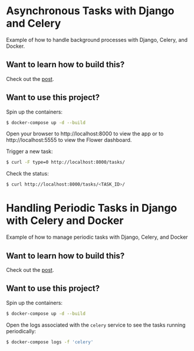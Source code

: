 # Asynchronous Tasks with Django and Celery

Example of how to handle background processes with Django, Celery, and Docker.

## Want to learn how to build this?

Check out the [post](https://testdriven.io/blog/django-and-celery/).

## Want to use this project?

Spin up the containers:

```sh
$ docker-compose up -d --build
```

Open your browser to http://localhost:8000 to view the app or to http://localhost:5555 to view the Flower dashboard.

Trigger a new task:

```sh
$ curl -F type=0 http://localhost:8000/tasks/
```

Check the status:

```sh
$ curl http://localhost:8000/tasks/<TASK_ID>/
```

# Handling Periodic Tasks in Django with Celery and Docker

Example of how to manage periodic tasks with Django, Celery, and Docker

## Want to learn how to build this?

Check out the [post](https://testdriven.io/blog/django-celery-periodic-tasks/).

## Want to use this project?

Spin up the containers:

```sh
$ docker-compose up -d --build
```

Open the logs associated with the `celery` service to see the tasks running periodically:

```sh
$ docker-compose logs -f 'celery'
```
